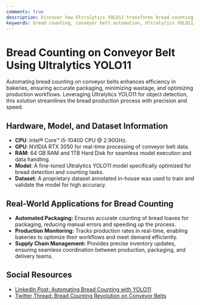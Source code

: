 ```yaml
---
comments: true
description: Discover how Ultralytics YOLO11 transforms bread counting on conveyor belts, automating packaging, optimizing production, and streamlining supply chain management in bakeries.
keywords: bread counting, conveyor belt automation, Ultralytics YOLO11, bakery automation, production monitoring, automated packaging, supply chain optimization, computer vision, AI bread detection
---
```


# Bread Counting on Conveyor Belt Using Ultralytics YOLO11  

Automating bread counting on conveyor belts enhances efficiency in bakeries, ensuring accurate packaging, minimizing wastage, and optimizing production workflows. Leveraging Ultralytics YOLO11 for object detection, this solution streamlines the bread production process with precision and speed.  

## Hardware, Model, and Dataset Information  

- **CPU**: Intel® Core™ i5-10400 CPU @ 2.90GHz.  
- **GPU**: NVIDIA RTX 3050 for real-time processing of conveyor belt data.  
- **RAM**: 64 GB RAM and 1TB Hard Disk for seamless model execution and data handling.  
- **Model**: A fine-tuned Ultralytics YOLO11 model specifically optimized for bread detection and counting tasks.  
- **Dataset**: A proprietary dataset annotated in-house was used to train and validate the model for high accuracy.  

## Real-World Applications for Bread Counting  

- **Automated Packaging:** Ensures accurate counting of bread loaves for packaging, reducing manual errors and speeding up the process.  
- **Production Monitoring:** Tracks production rates in real-time, enabling bakeries to optimize their workflows and meet demand efficiently.  
- **Supply Chain Management:** Provides precise inventory updates, ensuring seamless coordination between production, packaging, and delivery teams.  

## Social Resources  

- [LinkedIn Post: Automating Bread Counting with YOLO11](https://www.linkedin.com/feed/update/urn:li:activity:7256584990828679168)  
- [Twitter Thread: Bread Counting Revolution on Conveyor Belts](https://x.com/muhammdrizwanmr/status/1856250521147060381)  
